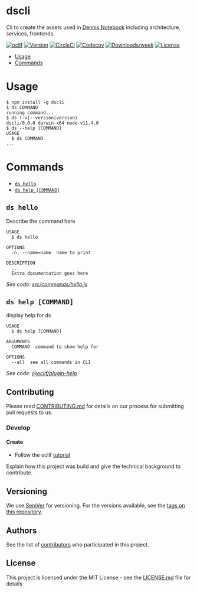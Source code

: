 dscli
=====

Cli to create the assets used in [Dennis Notebook](https://denseidel.github.io/docs/index.html) including architecture, services, frontends. 

[![oclif](https://img.shields.io/badge/cli-oclif-brightgreen.svg)](https://oclif.io)
[![Version](https://img.shields.io/npm/v/dscli.svg)](https://npmjs.org/package/dscli)
[![CircleCI](https://circleci.com/gh/denseidel/cli/tree/master.svg?style=shield)](https://circleci.com/gh/denseidel/cli/tree/master)
[![Codecov](https://codecov.io/gh/denseidel/cli/branch/master/graph/badge.svg)](https://codecov.io/gh/denseidel/cli)
[![Downloads/week](https://img.shields.io/npm/dw/dscli.svg)](https://npmjs.org/package/dscli)
[![License](https://img.shields.io/npm/l/dscli.svg)](https://github.com/denseidel/cli/blob/master/package.json)

<!-- toc -->
* [Usage](#usage)
* [Commands](#commands)
<!-- tocstop -->
# Usage
<!-- usage -->
```sh-session
$ npm install -g dscli
$ ds COMMAND
running command...
$ ds (-v|--version|version)
dscli/0.0.0 darwin-x64 node-v11.4.0
$ ds --help [COMMAND]
USAGE
  $ ds COMMAND
...
```
<!-- usagestop -->
# Commands
<!-- commands -->
* [`ds hello`](#ds-hello)
* [`ds help [COMMAND]`](#ds-help-command)

## `ds hello`

Describe the command here

```
USAGE
  $ ds hello

OPTIONS
  -n, --name=name  name to print

DESCRIPTION
  ...
  Extra documentation goes here
```

_See code: [src/commands/hello.js](https://github.com/denseidel/cli/blob/v0.0.0/src/commands/hello.js)_

## `ds help [COMMAND]`

display help for ds

```
USAGE
  $ ds help [COMMAND]

ARGUMENTS
  COMMAND  command to show help for

OPTIONS
  --all  see all commands in CLI
```

_See code: [@oclif/plugin-help](https://github.com/oclif/plugin-help/blob/v2.1.4/src/commands/help.ts)_
<!-- commandsstop -->

## Contributing

Please read [CONTRIBUTING.md](CONTRIBUTING.md) for details on our process for submitting pull requests to us.

### Develop

#### Create 

* Follow the oclif [tutorial](https://oclif.io/docs/multi)

Explain how this project was build and give the technical background to contribute.

## Versioning

We use [SemVer](http://semver.org/) for versioning. For the versions available, see the [tags on this repository](https://github.com/zalando-incubator/_projectname_/tags). 

## Authors

See the list of [contributors](CONTRIBUTORS) who participated in this project.

## License

This project is licensed under the MIT License - see the [LICENSE.md](LICENSE.md) file for details